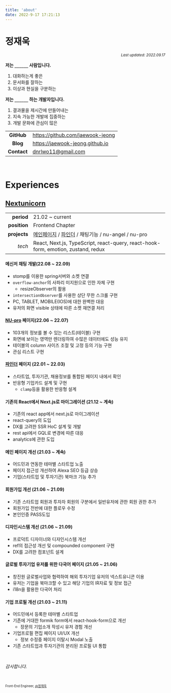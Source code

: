 ```yaml
---
title: 'about'
date: 2022-9-17 17:21:13
---
```


# 정재욱

<div align="right"><sub><i>Last updated: 2022.09.17</i></sub></div>

**저는 `______`  사람입니다.**

1. 대화하는게 좋은
2. 문서화를 잘하는
3. 이상과 현실을 구분하는

**저는 `______` 하는 개발자입니다.**

1. 결과물을 제시간에 만들어내는
2. 지속 가능한 개발에 집중하는 
3. 개발 문화에 관심이 많은


|             |                                    |
| :---------: |------------------------------------|
| **GitHub**  | <https://github.com/jaewook-jeong> |
|  **Blog**   | <https://jaewook-jeong.github.io> |
| **Contact** | <dnrlwo11@gmail.com>               |

<br />

# Experiences

## [Nextunicorn](https://www.nextunicorn.kr)

|              |                                                                                                   |
| -----------: |---------------------------------------------------------------------------------------------------|
|   **period** | 21.02 ~ current                                                                                   |
| **position** | Frontend Chapter                                                                                  |
| **projects** | [메인페이지](https://nextunicorn.kr) / [파인더](https://nextunicorn.kr/finder) / 채팅기능 / nu-angel / nu-pro |
|    *tech*    | React, Next.js, TypeScript, react-query, react-hook-form, emotion, zustand, redux                 |

#### 메신저 채팅 개발(22.08 ~ 22.09)

- stomp를 이용한 spring서버와 소켓 연결
- `overflow-anchor`의 사파리 미지원으로 인한 자체 구현
  - resizeObserver의 활용
- `intersectionObserver`를 사용한 상단 무한 스크롤 구현
- PC, TABLET, MOBILE(IOS)에 대한 완벽한 대응
- 유저의 화면 visible 상태에 따른 소켓 재연결 처리

#### [NU-pro](https://pro.nextunicorn.kr/) 페이지(22.06 ~ 22.07)

- 103개의 정보를 볼 수 있는 리스트(테이블) 구현
- 화면에 보이는 영역만 렌더링하여 수많은 데이터에도 성능 유지
- 테이블의 column 사이즈 조절 및 고정 등의 기능 구현
- 관심 리스트 구현

#### [파인더](https://www.nextunicorn.kr/finder) 페이지 (22.01 ~ 22.03)

- 스타트업, 투자기관, 채용정보를 통합된 페이지 내에서 확인
- 반응형 기업카드 설계 및 구현
  - `clamp`등을 활용한 반응형 설계 

#### 기존의 React에서 Next.js로 마이그레이션 (21.12 ~ 계속)

- 기존의 react app에서 next.js로 마이그레이션
- react-query의 도입
- DX를 고려한 SSR HoC 설계 및 개발
- rest api에서 GQL로 변경에 따른 대응
- analytics에 관한 도입

#### 메인 페이지 개선 (21.03 ~ 계속)

- 어드민과 연동한 테마별 스타트업 노출
- 페이지 접근성 개선하여 Alexa SEO 등급 상승
- 기업(스타트업 및 투자기관) 북마크 기능 추가

#### 회원가입 개선 (21.06 ~ 21.09)

- 기존 스타트업 회원과 투자자 회원의 구분에서 일반유저에 관한 회원 권한 추가
- 회원가입 전반에 대한 플로우 수정
- 본인인증 PASS도입

#### 디자인시스템 개선 (21.06 ~ 21.09)

- 프로덕트 디자이너와 디자인시스템 개선
- ref의 접근성 개선 및 compounded component 구현
- DX를 고려한 컴포넌트 설계

#### 글로벌 투자기업 유저를 위한 다국어 페이지 (21.05 ~ 21.06)

- 창진원 글로벌사업와 협력하여 해외 투자기업 유저의 넥스트유니콘 이용
- 유저는 기업을 북마크할 수 있고 해당 기업의 IR자료 및 정보 접근
- i18n을 활용한 다국어 처리


#### 기업 프로필 개선 (21.03 ~ 21.11)

- 어드민에서 등록한 테마별 스타트업
- 기존에 거대한 formik form에서 react-hook-form으로 개선
  - 장문의 기업소개 작성시 유저 경험 개선
- 기업프로필 편집 페이지 UI/UX 개선
  - 정보 수정중 페이지 이탈시 Modal 노출
- 기존 스타트업과 투자기관의 분리된 프로필 UI 통합

<br />

_감사합니다._

<br/>

<sub><sup>Front-End Engineer, <a href="https://github.com/jaewook-jeong">@정재욱</a></sup></sub>

</div>